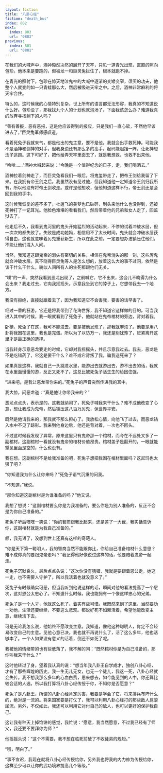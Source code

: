 ```yaml
---
layout: fiction
title: "八卦心经"
fiction: "death_bus"
index: 802
next:
  index: 803
  url: "0803"
previous:
  index: 801
  url: "0801"
---
```

在我们的大喊声中，酒神毅然决然的展开了天牢，只见一道青光出现，直直的照向包珍。他本来是要跑的，但被龙一和巨灵兔拦住了，根本就跑不掉。

在青光的照射下，包珍在惊天地泣鬼神的大喊中逐渐的变矮变窄，须臾的功夫，他整个人就变的如一只青蛙那么大，然后被吸进天牢之中。之后，酒神非常麻利的将天牢合住。

特么的，这时候我的心情特别复杂，世上所有的语言都无法形容，我真的不知道说什么好。包珍没了，那我找九个人的计划也就泡汤了，下面我该怎么办？难道我真的放弃寻找剩下的人吗？

“善有善报，恶有恶报，这是他应该得到的报应，只是我们一直心软，不然他早该进去了。”巨灵兔军师感叹道。

看着死兔子我就来气，都是他出的鬼主意，要不是他，我就会出手救死神。可能我不是酒神和剑神的对手，但我身边还有那么多的高手，起码能阻挡一阵，让死神想法子逃跑。这下可好了，把他给弄天牢里面去了，就是我想救，也救不出来他。

“哈哈……”酒神大喊起来说：“今晚是一个值得纪念的日子，走，我们喝酒去。”

酒神拉着剑神走了，而巨灵兔看我们一眼后，将鬼玺带走了，把帝王剑给我留了下来。在我拥有帝王剑之后，我虽然没有见过他，但我知道他一定知道帝王剑归我所有，所以他没有将帝王剑收走。或许是他想收，但他知道这样不行，帝王剑还是会回到我的手中。

这时候我恢复的差不多了，杜逍飞的美梦也已破碎，到头来他什么也没得到，还被死神打了一记耳光。他脸色难堪的看看我们，然后带着他的兄弟和女人走了，回监狱去了。

他走后不久，我看到鬼河里的鬼头开始猛烈的活动起来，不停的试着冲破水层，但一次次的都失败了。失败是成功她妈，相信用不了太长时间，鬼头就会冲破水层获得自由，这也就意味着厉鬼重获新生，所以在此之前，一定要想办法镇压住他们，不能让他们混入人间。

当然，我知道这跟鬼帝的消失有密切的关系，相信在鬼帝消失的那一刻，这些厉鬼就会冲破水层。真不晓得巨灵兔等人是怎么想的，放着这么大的事不过问，依然是该干什么干什么，貌似人间所有人的生死都跟他们无关。

“噗”的一声，突然我看到恶龙出现了，之前喊它，它不出来，这会儿不晓得为什么会出来？我走过去，它向我摇摇头，示意我坐到它的脖子上，它想带我去一个地方。

我没有拒绝，直接就跟着去了，因为我知道它不会害我，要害的话早害了。

经过一番的狂游，它还是将我带到了花海世界，我不知道它这样做的目的。可当我进入其中的时候，我一眼就看到了死兔子，他就站在鬼帝棺材的旁边，背对着我。

卧槽，死兔子在这，我可不能进去，要是被他发现了，那我就麻烦了。他要是用八卦将我困在这里，我也是完蛋。所以为了以防万一，我还是别犹豫了，赶紧离开这里才是最正确的选择。

当我转身示意恶龙要走的时候，它却对我摇摇头，并且示意我过去。我去，恶龙是不是吃错药了，它这是要干什么？难不成它背叛了我，骗我送死来了？

如果真是这样，我就自己一头跳进水里，能游出去就游出去，游不出去的话，我就在水里面慢慢的游，反正又死不了，这总比被死兔子活生生的给困住强。

“进来吧，是我让恶龙带你来的。”死兔子的声音突然传进我的耳中。

我大惊，问恶龙道：“真是他让你带我来的？”

恶龙点点头，表示是的。这我就纳闷了，死兔子喊我来干什么？难不成他改变了心意，想让我成为鬼帝，然后镇压这八百万厉鬼，保世界平安。

既然是他请我来的，那我就不那么担心了。我放松心情，向他飞了过去，而恶龙钻入水中不见了踪影。我来到他身边后，他还是背对着，一次也不回头。

不过这时候我发现了异常，原来这里只有鬼帝那一个棺材，而今在不远处又多了一副棺材，这副棺材一看就没有鬼帝的棺材价值昂贵。棺材盖子是翻开的，一眼就能望见里面是空的，什么也没有。

我在想，这副棺材不是给我准备的吧，死兔子想把我困在棺材里面吗？这尼玛也太狠了吧？

“你知道我为什么让你来吗？”死兔子语气沉重的问我。

“不知道。”我说。

“那你知道这副棺材是为谁准备的吗？”他又说。

我想了想说：“这副棺材要么你是为我准备的，要么你是为别人准备的，反正不会是为你自己准备的。”

死兔子听后嘿嘿一笑说：“你的智商跟我比起来，还是差了一大截，我实话告诉你，这副棺材就是为我自己准备的。”

额，我无语了，没想到世上还真有这样的奇葩人。

“你是天下第一聪明人，我的智商当然不能跟你比，你给自己准备棺材什么意思？难不成你真的要跟鬼帝走吗？”我记得他好像说过这样的话，他要陪着鬼帝一起走。

死兔子沉默良久，最后点点头说：“这次你没有猜错，我就是要跟着恩公走，她这一走，也不需要人守护了，所以我活着也就没意义了。”

死兔子有时候确实可恶，但当我听到他说这样的话，瞬间对他的看法提高了一个层次，这对恩公太忠心了。不知道什么时候，我也能拥有一个像这样忠心的兄弟。

死兔子是一个人才，他就这么死了，着实有些可惜。我既然来到了这里，当然要劝一劝他，生活还要继续，不要这么悲观。都说好死不如赖活着，希望他能改变主意，继续活下去。

可是无论我怎么说，他始终不愿改变主意。我知道，像他这种聪明人，肯定不会轻易改变自己的主意。见他心意已决，我也就不再说什么了，活了这么多年，他也活够本了。一个人如果没有意义的活着，倒还不如死了呢。

我被他的情绪带的也有些低落了，我不解的问：“既然棺材你是为自己准备的，那你叫我来干什么？”

这时他转过了身，望着我认真的说：“想当年我八卦王自学成才，独创八卦心经，才有了那些辉煌的历史。我一生无儿无女，也无一个徒儿，我这一死，八卦心经就会失传，我不想我那么多年的心血白费，思来想去，如今能见到的人中，你还算比较合适的人选，所以我打算将八卦心经传授于你，不知你是否愿意？”

死兔子是八卦王，所谓的八卦心经肯定厉害，我要是学会了它，将来排兵布阵什么的，绝对是一流的。将来国家要是打仗了，我可以利用八卦心经打的那些敌人屁滚尿流。另外，不仅如此，我还可以利用它对付自己的敌人，也可以更好的保护我自己。

这让我有种天上掉馅饼的感觉，我忙说：“愿意，我当然愿意，不过我已经有了师父，我还要不要拜你为师？”

他摇摇头说：“这个不需要，我不想在临死前破了不收徒弟的规矩。”

“哦，明白了。”

“事不宜迟，我现在就将八卦心经传授给你，另外我也将我的内力修为传授给你，这样至少可以让你的武功境界提高几个等级。”